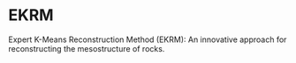 # EKRM
Expert K-Means Reconstruction Method (EKRM): An innovative approach for reconstructing the mesostructure of rocks.
